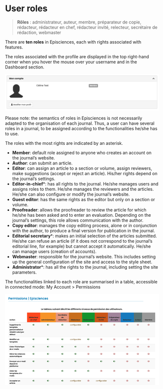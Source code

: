 # User roles

> **Rôles** : administrateur, auteur, membre, préparateur de copie, rédacteur, rédacteur en chef, rédacteur invité, relecteur, secrétaire de rédaction, webmaster

There are **ten roles** in Episciences, each with rights associated with features.

The roles associated with the profile are displayed in the top right-hand corner when you hover the mouse over your username and in the Dashboard section.

![Alt text](img/roles-1.png "My account")

Please note: the semantics of roles in Episciences is not necessarily adapted to the organisation of each journal. Thus, a user can have several roles in a journal, to be assigned according to the functionalities he/she has to use.

The roles with the most rights are indicated by an asterisk.

+ **Member**: default role assigned to anyone who creates an account on the journal’s website.
+ **Author**: can submit an article.
+ **Editor**: can assign an article to a section or volume, assign reviewers, make suggestions (accept or reject an 
  article). His/her rights depend on the journal’s settings.
+ **Editor-in-chief***: has all rights to the journal. He/she manages users and assigns roles to them. He/she manages 
  the reviewers and the articles. He/she can also configure or modify the journal’s website.
+ **Guest editor**: has the same rights as the editor but only on a section or volume.
+ **Proofreader**: allows the proofreader to review the article for which he/she has been asked and to enter an 
  evaluation. Depending on the journal’s settings, this role allows communication with the author.
+ **Copy editor**: manages the copy editing process, alone or in conjunction with the author, to produce a final 
  version for publication in the journal.
+ **Editorial secretary***: makes an initial selection of the articles submitted. He/she can refuse an article (if it 
  does not correspond to the journal’s editorial line, for example) but cannot accept it automatically. He/she can manage users (creation of accounts).
+ **Webmaster**: responsible for the journal’s website. This includes setting up the general configuration of the site 
  and access to the style sheet.
+ **Administrator***: has all the rights to the journal, including setting the site parameters.

The functionalities linked to each role are summarised in a table, accessible in connected mode: My Account > Permissions

![Alt text](img/roles-2.png "Permissions")
